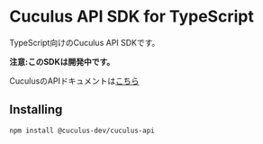 ﻿# Cuculus API SDK for TypeScript
TypeScript向けのCuculus API SDKです。

**注意:このSDKは開発中です。**

CuculusのAPIドキュメントは[こちら](https://redoc.cuculus.jp/)

## Installing
```
npm install @cuculus-dev/cuculus-api
```
